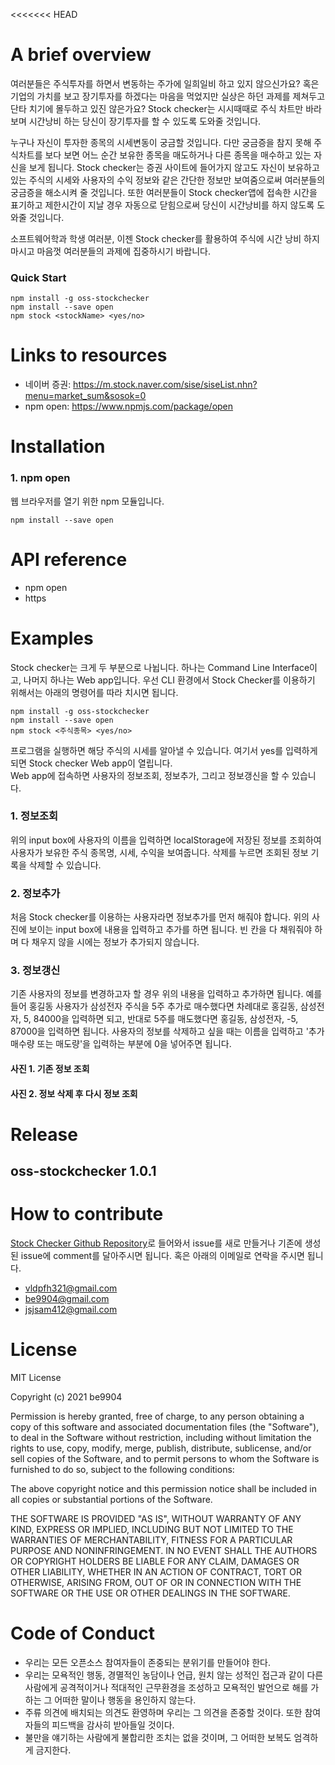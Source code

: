 <<<<<<< HEAD
# A brief overview

여러분들은 주식투자를 하면서 변동하는 주가에 일희일비 하고 있지 않으신가요? 혹은 기업의 가치를 보고 장기투자를 하겠다는 마음을 먹었지만 실상은 하던 과제를 제쳐두고 단타 치기에 몰두하고 있진 않은가요? Stock checker는 시시때때로 주식 차트만 바라보며 시간낭비 하는 당신이 장기투자를 할 수 있도록 도와줄 것입니다.

누구나 자신이 투자한 종목의 시세변동이 궁금할 것입니다. 다만 궁금증을 참지 못해 주식차트를 보다 보면 어느 순간 보유한 종목을 매도하거나 다른 종목을 매수하고 있는 자신을 보게 됩니다. Stock checker는 증권 사이트에 들어가지 않고도 자신이 보유하고 있는 주식의 시세와 사용자의 수익 정보와 같은 간단한 정보만 보여줌으로써 여러분들의 궁금증을 해소시켜 줄 것입니다. 또한 여러분들이 Stock checker앱에 접속한 시간을 표기하고 제한시간이 지날 경우 자동으로 닫힘으로써 당신이 시간낭비를 하지 않도록 도와줄 것입니다.

소프트웨어학과 학생 여러분, 이젠 Stock checker를 활용하여 주식에 시간 낭비 하지 마시고 마음껏 여러분들의 과제에 집중하시기 바랍니다.

### Quick Start

```JS
npm install -g oss-stockchecker
npm install --save open
npm stock <stockName> <yes/no>
```

# Links to resources

-   네이버 증권: https://m.stock.naver.com/sise/siseList.nhn?menu=market_sum&sosok=0
-   npm open: https://www.npmjs.com/package/open

# Installation

### 1. npm open

웹 브라우저를 열기 위한 npm 모듈입니다.

```JS
npm install --save open
```

# API reference

-   npm open
-   https

# Examples

Stock checker는 크게 두 부분으로 나뉩니다. 하나는 Command Line Interface이고, 나머지 하나는 Web app입니다.
우선 CLI 환경에서 Stock Checker를 이용하기 위해서는 아래의 명령어를 따라 치시면 됩니다.

```JS
npm install -g oss-stockchecker
npm install --save open
npm stock <주식종목> <yes/no>
```

프로그램을 실행하면 해당 주식의 시세를 알아낼 수 있습니다. 여기서 yes를 입력하게 되면 Stock checker Web app이 열립니다.
<br>
Web app에 접속하면 사용자의 정보조회, 정보추가, 그리고 정보갱신을 할 수 있습니다.

### 1. 정보조회

<!--맨위 search부분 사진-->

위의 input box에 사용자의 이름을 입력하면 localStorage에 저장된 정보를 조회하여 사용자가 보유한 주식 종목명, 시세, 수익을 보여줍니다. 삭제를 누르면 조회된 정보 기록을 삭제할 수 있습니다.

### 2. 정보추가

<!--정보추가 부분 사진-->

처음 Stock checker를 이용하는 사용자라면 정보추가를 먼저 해줘야 합니다. 위의 사진에 보이는 input box에 내용을 입력하고 추가를 하면 됩니다. 빈 칸을 다 채워줘야 하며 다 채우지 않을 시에는 정보가 추가되지 않습니다.

### 3. 정보갱신

<!--정보갱신 부분사진-->

기존 사용자의 정보를 변경하고자 할 경우 위의 내용을 입력하고 추가하면 됩니다. 예를 들어 홍길동 사용자가 삼성전자 주식을 5주 추가로 매수했다면 차례대로 홍길동, 삼성전자, 5, 84000을 입력하면 되고, 반대로 5주를 매도했다면 홍길동, 삼성전자, -5, 87000을 입력하면 됩니다. 사용자의 정보를 삭제하고 싶을 때는 이름을 입력하고 '추가 매수량 또는 매도량'을 입력하는 부분에 0을 넣어주면 됩니다.

#### 사진 1. 기존 정보 조회

<!--저장되어 있는 정보를 조회한 사진-->

#### 사진 2. 정보 삭제 후 다시 정보 조회

<!--삭제 후 정보를 조회한 사진-->

# Release

## oss-stockchecker 1.0.1

# How to contribute

[Stock Checker Github Repository](https://github.com/be9904/OSS_Collab/issues)로 들어와서 issue를 새로 만들거나 기존에 생성된 issue에 comment를 달아주시면 됩니다.
혹은 아래의 이메일로 연락을 주시면 됩니다.

-   vldpfh321@gmail.com
-   be9904@gmail.com
-   jsjsam412@gmail.com

# License

MIT License

Copyright (c) 2021 be9904

Permission is hereby granted, free of charge, to any person obtaining a copy
of this software and associated documentation files (the "Software"), to deal
in the Software without restriction, including without limitation the rights
to use, copy, modify, merge, publish, distribute, sublicense, and/or sell
copies of the Software, and to permit persons to whom the Software is
furnished to do so, subject to the following conditions:

The above copyright notice and this permission notice shall be included in all
copies or substantial portions of the Software.

THE SOFTWARE IS PROVIDED "AS IS", WITHOUT WARRANTY OF ANY KIND, EXPRESS OR
IMPLIED, INCLUDING BUT NOT LIMITED TO THE WARRANTIES OF MERCHANTABILITY,
FITNESS FOR A PARTICULAR PURPOSE AND NONINFRINGEMENT. IN NO EVENT SHALL THE
AUTHORS OR COPYRIGHT HOLDERS BE LIABLE FOR ANY CLAIM, DAMAGES OR OTHER
LIABILITY, WHETHER IN AN ACTION OF CONTRACT, TORT OR OTHERWISE, ARISING FROM,
OUT OF OR IN CONNECTION WITH THE SOFTWARE OR THE USE OR OTHER DEALINGS IN THE
SOFTWARE.

# Code of Conduct

-   우리는 모든 오픈소스 참여자들이 존중되는 분위기를 만들어야 한다.
-   우리는 모욕적인 행동, 경멸적인 농담이나 언급, 원치 않는 성적인 접근과 같이 다른 사람에게 공격적이거나 적대적인 근무환경을 조성하고 모욕적인 발언으로 해를 가하는 그 어떠한 말이나 행동을 용인하지 않는다.
-   주류 의견에 배치되는 의견도 환영하며 우리는 그 의견을 존중할 것이다. 또한 참여자들의 피드백을 감사히 받아들일 것이다.
-   불만을 얘기하는 사람에게 불합리한 조치는 없을 것이며, 그 어떠한 보복도 엄격하게 금지한다.
